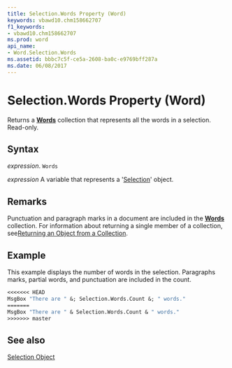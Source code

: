 ```yaml
---
title: Selection.Words Property (Word)
keywords: vbawd10.chm158662707
f1_keywords:
- vbawd10.chm158662707
ms.prod: word
api_name:
- Word.Selection.Words
ms.assetid: bbbc7c5f-ce5a-2608-ba0c-e9769bff287a
ms.date: 06/08/2017
---
```



# Selection.Words Property (Word)

Returns a  **[Words](Word.words.md)** collection that represents all the words in a selection. Read-only.


## Syntax

 _expression_. `Words`

 _expression_ A variable that represents a '[Selection](Word.Selection.md)' object.


## Remarks

Punctuation and paragraph marks in a document are included in the  **[Words](Word.words.md)** collection. For information about returning a single member of a collection, see[Returning an Object from a Collection](../word/Concepts/Miscellaneous/returning-an-object-from-a-collection-word.md).


## Example

This example displays the number of words in the selection. Paragraphs marks, partial words, and punctuation are included in the count.


```vb
<<<<<<< HEAD
MsgBox "There are " &; Selection.Words.Count &; " words."
=======
MsgBox "There are " & Selection.Words.Count & " words."
>>>>>>> master
```


## See also


[Selection Object](Word.Selection.md)

